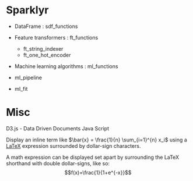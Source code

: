 # Sparklyr

* DataFrame : sdf_functions

* Feature transformers : ft_functions
  * ft_string_indexer
  * ft_one_hot_encoder

* Machine learning algorithms : ml_functions
 * ml_pipeline
 * ml_fit
 
 # Misc
 D3.js - Data Driven Documents Java Script
 
 

Display an inline term like $\bar{x} = \frac{1}{n} \sum_{i=1}^{n} x_i$ using
a [LaTeX](https://en.wikibooks.org/wiki/LaTeX/Mathematics) expression
surrounded by dollar-sign characters.

A math expression can be displayed set apart by surrounding the LaTeX
shorthand with double dollar-signs, like so: $$f(x)=\frac{1}{1+e^{-x}}$$
